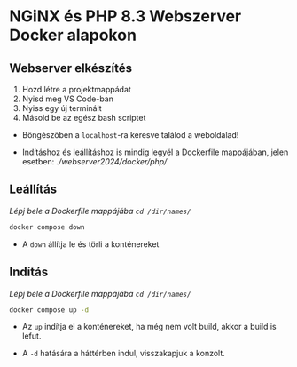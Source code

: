 # NGiNX és PHP 8.3 Webszerver Docker alapokon

## Webserver elkészítés

1. Hozd létre a projektmappádat
2. Nyisd meg VS Code-ban
3. Nyiss egy új terminált
4. Másold be az egész bash scriptet

- Böngészőben a `localhost`-ra keresve találod a weboldalad!

- Indításhoz és leállításhoz is mindig legyél a Dockerfile mappájában,
  jelen esetben: _./webserver2024/docker/php/_


## Leállítás

  _Lépj bele a Dockerfile mappájába `cd /dir/names/`_

  ```bash
  docker compose down
  ```
  - A `down` állítja le  és törli a konténereket


## Indítás

  _Lépj bele a Dockerfile mappájába `cd /dir/names/`_

  ```bash
  docker compose up -d
  ```

  - Az `up` indítja el a konténereket, ha még nem volt build, akkor a build is lefut.

  - A `-d` hatására a háttérben indul, visszakapjuk a konzolt.
    
